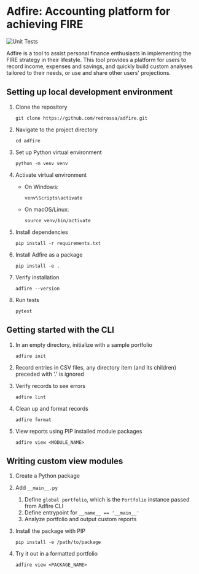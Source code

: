# Adfire: Accounting platform for achieving FIRE

![Unit Tests](https://github.com/redrossa/adfire/actions/workflows/unit-tests.yaml/badge.svg)

Adfire is a tool to assist personal finance enthusiasts in implementing the FIRE strategy in their lifestyle. This tool
provides a platform for users to record income, expenses and savings, and quickly build custom analyses tailored to 
their needs, or use and share other users' projections.

## Setting up local development environment

1. Clone the repository

   ```shell
   git clone https://github.com/redrossa/adfire.git
   ```

2. Navigate to the project directory

   ```shell
   cd adfire
   ```

3. Set up Python virtual environment

   ```shell
   python -m venv venv
   ```

4. Activate virtual environment

   - On Windows:
     ```shell
     venv\Scripts\activate
     ```
   - On macOS/Linux:
     ```shell
     source venv/bin/activate
     ```

5. Install dependencies

   ```shell
   pip install -r requirements.txt
   ```

6. Install Adfire as a package

   ```shell
   pip install -e .
   ```
   
7. Verify installation

   ```shell
   adfire --version
   ```
8. Run tests

   ```shell
   pytest
   ```

## Getting started with the CLI

1. In an empty directory, initialize with a sample portfolio

   ```shell
   adfire init
   ```

3. Record entries in CSV files, any directory item (and its children) preceded with '.' is ignored

3. Verify records to see errors

   ```shell
   adfire lint
   ```
   
4. Clean up and format records

   ```shell
   adfire format
   ```

5. View reports using PIP installed module packages

   ```shell
   adfire view <MODULE_NAME>
   ```

## Writing custom view modules

1. Create a Python package

2. Add `__main__.py`

   1. Define `global portfolio`, which is the `Portfolio` instance passed from Adfire CLI
   2. Define entrypoint for `__name__ == '__main__'`
   3. Analyze portfolio and output custom reports

3. Install the package with PIP

   ```shell
   pip install -e /path/to/package
   ```

4. Try it out in a formatted portfolio

   ```shell
   adfire view <PACKAGE_NAME>
   ```
